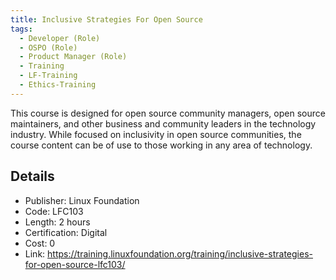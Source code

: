```yaml
---
title: Inclusive Strategies For Open Source
tags: 
  - Developer (Role)
  - OSPO (Role)
  - Product Manager (Role)
  - Training
  - LF-Training
  - Ethics-Training
---
```


This course is designed for open source community managers, open source maintainers, and other business and community leaders in the technology industry. While focused on inclusivity in open source communities, the course content can be of use to those working in any area of technology.

## Details

- Publisher: Linux Foundation
- Code: LFC103
- Length: 2 hours
- Certification: Digital
- Cost: 0
- Link: https://training.linuxfoundation.org/training/inclusive-strategies-for-open-source-lfc103/
